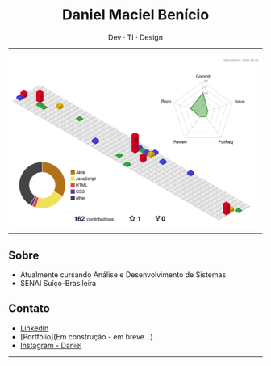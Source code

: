 <h1 align="center">Daniel Maciel Benício</h1>

<p align="center">
  Dev · TI · Design
</p>

---

![](./profile-3d-contrib/profile-gitblock.svg)

---

## Sobre

- Atualmente cursando Análise e Desenvolvimento de Sistemas
- SENAI Suíço-Brasileira

## Contato

- [LinkedIn](https://www.linkedin.com/in/daniel-maciel-benicio/)
- [Portfólio](Em construção - em breve...)
- [Instagram - Daniel](https://www.instagram.com/danxzs._)

---

